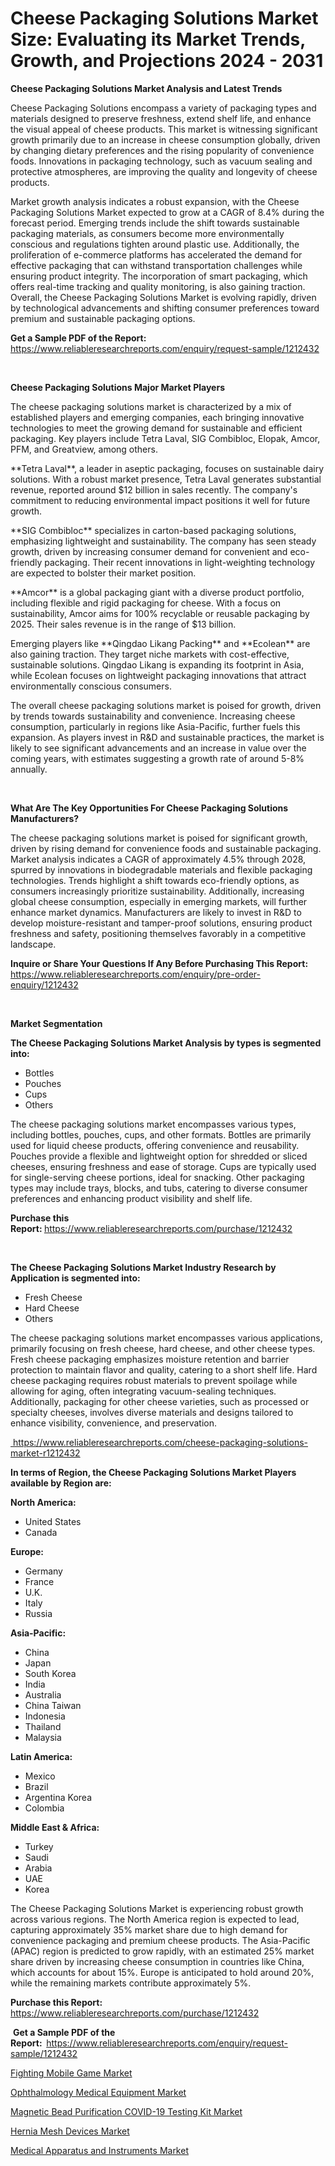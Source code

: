 <p><h1>Cheese Packaging Solutions Market Size: Evaluating its Market Trends, Growth, and Projections 2024 - 2031</h1></p><p><strong>Cheese Packaging Solutions Market Analysis and Latest Trends</strong></p>
<p><p>Cheese Packaging Solutions encompass a variety of packaging types and materials designed to preserve freshness, extend shelf life, and enhance the visual appeal of cheese products. This market is witnessing significant growth primarily due to an increase in cheese consumption globally, driven by changing dietary preferences and the rising popularity of convenience foods. Innovations in packaging technology, such as vacuum sealing and protective atmospheres, are improving the quality and longevity of cheese products.</p><p>Market growth analysis indicates a robust expansion, with the Cheese Packaging Solutions Market expected to grow at a CAGR of 8.4% during the forecast period. Emerging trends include the shift towards sustainable packaging materials, as consumers become more environmentally conscious and regulations tighten around plastic use. Additionally, the proliferation of e-commerce platforms has accelerated the demand for effective packaging that can withstand transportation challenges while ensuring product integrity. The incorporation of smart packaging, which offers real-time tracking and quality monitoring, is also gaining traction. Overall, the Cheese Packaging Solutions Market is evolving rapidly, driven by technological advancements and shifting consumer preferences toward premium and sustainable packaging options.</p></p>
<p><strong>Get a Sample PDF of the Report:&nbsp;</strong> <a href="https://www.reliableresearchreports.com/enquiry/request-sample/1212432?utm_campaign=12&utm_medium=2&utm_source=Github&utm_content=ia&utm_term=17122024&utm_id=cheese-packaging-solutions">https://www.reliableresearchreports.com/enquiry/request-sample/1212432</a></p>
<p>&nbsp;</p>
<p><strong>Cheese Packaging Solutions Major Market Players</strong></p>
<p><p>The cheese packaging solutions market is characterized by a mix of established players and emerging companies, each bringing innovative technologies to meet the growing demand for sustainable and efficient packaging. Key players include Tetra Laval, SIG Combibloc, Elopak, Amcor, PFM, and Greatview, among others.</p><p>**Tetra Laval**, a leader in aseptic packaging, focuses on sustainable dairy solutions. With a robust market presence, Tetra Laval generates substantial revenue, reported around $12 billion in sales recently. The company's commitment to reducing environmental impact positions it well for future growth.</p><p>**SIG Combibloc** specializes in carton-based packaging solutions, emphasizing lightweight and sustainability. The company has seen steady growth, driven by increasing consumer demand for convenient and eco-friendly packaging. Their recent innovations in light-weighting technology are expected to bolster their market position.</p><p>**Amcor** is a global packaging giant with a diverse product portfolio, including flexible and rigid packaging for cheese. With a focus on sustainability, Amcor aims for 100% recyclable or reusable packaging by 2025. Their sales revenue is in the range of $13 billion. </p><p>Emerging players like **Qingdao Likang Packing** and **Ecolean** are also gaining traction. They target niche markets with cost-effective, sustainable solutions. Qingdao Likang is expanding its footprint in Asia, while Ecolean focuses on lightweight packaging innovations that attract environmentally conscious consumers.</p><p>The overall cheese packaging solutions market is poised for growth, driven by trends towards sustainability and convenience. Increasing cheese consumption, particularly in regions like Asia-Pacific, further fuels this expansion. As players invest in R&D and sustainable practices, the market is likely to see significant advancements and an increase in value over the coming years, with estimates suggesting a growth rate of around 5-8% annually.</p></p>
<p>&nbsp;</p>
<p><strong>What Are The Key Opportunities For Cheese Packaging Solutions Manufacturers?</strong></p>
<p><p>The cheese packaging solutions market is poised for significant growth, driven by rising demand for convenience foods and sustainable packaging. Market analysis indicates a CAGR of approximately 4.5% through 2028, spurred by innovations in biodegradable materials and flexible packaging technologies. Trends highlight a shift towards eco-friendly options, as consumers increasingly prioritize sustainability. Additionally, increasing global cheese consumption, especially in emerging markets, will further enhance market dynamics. Manufacturers are likely to invest in R&D to develop moisture-resistant and tamper-proof solutions, ensuring product freshness and safety, positioning themselves favorably in a competitive landscape.</p></p>
<p><strong>Inquire or Share Your Questions If Any Before Purchasing This Report:</strong> <a href="https://www.reliableresearchreports.com/enquiry/pre-order-enquiry/1212432?utm_campaign=12&utm_medium=2&utm_source=Github&utm_content=ia&utm_term=17122024&utm_id=cheese-packaging-solutions">https://www.reliableresearchreports.com/enquiry/pre-order-enquiry/1212432</a></p>
<p>&nbsp;</p>
<p><strong>Market Segmentation</strong></p>
<p><strong>The Cheese Packaging Solutions Market Analysis by types is segmented into:</strong></p>
<p><ul><li>Bottles</li><li>Pouches</li><li>Cups</li><li>Others</li></ul></p>
<p><p>The cheese packaging solutions market encompasses various types, including bottles, pouches, cups, and other formats. Bottles are primarily used for liquid cheese products, offering convenience and reusability. Pouches provide a flexible and lightweight option for shredded or sliced cheeses, ensuring freshness and ease of storage. Cups are typically used for single-serving cheese portions, ideal for snacking. Other packaging types may include trays, blocks, and tubs, catering to diverse consumer preferences and enhancing product visibility and shelf life.</p></p>
<p><strong>Purchase this Report:&nbsp;</strong><a href="https://www.reliableresearchreports.com/purchase/1212432?utm_campaign=12&utm_medium=2&utm_source=Github&utm_content=ia&utm_term=17122024&utm_id=cheese-packaging-solutions">https://www.reliableresearchreports.com/purchase/1212432</a></p>
<p>&nbsp;</p>
<p><strong>The Cheese Packaging Solutions Market Industry Research by Application is segmented into:</strong></p>
<p><ul><li>Fresh Cheese</li><li>Hard Cheese</li><li>Others</li></ul></p>
<p><p>The cheese packaging solutions market encompasses various applications, primarily focusing on fresh cheese, hard cheese, and other cheese types. Fresh cheese packaging emphasizes moisture retention and barrier protection to maintain flavor and quality, catering to a short shelf life. Hard cheese packaging requires robust materials to prevent spoilage while allowing for aging, often integrating vacuum-sealing techniques. Additionally, packaging for other cheese varieties, such as processed or specialty cheeses, involves diverse materials and designs tailored to enhance visibility, convenience, and preservation.</p></p>
<p><a href="https://www.reliableresearchreports.com/cheese-packaging-solutions-market-r1212432?utm_campaign=12&utm_medium=2&utm_source=Github&utm_content=ia&utm_term=17122024&utm_id=cheese-packaging-solutions">&nbsp;https://www.reliableresearchreports.com/cheese-packaging-solutions-market-r1212432</a></p>
<p><strong>In terms of Region, the Cheese Packaging Solutions Market Players available by Region are:</strong></p>
<p>
    <p> <strong> North America: </strong>
        <ul>
            <li>United States</li>
            <li>Canada</li>
        </ul>
        </p> 
    <p> <strong> Europe: </strong>
        <ul>
            <li>Germany</li>
            <li>France</li>
            <li>U.K.</li>
            <li>Italy</li>
            <li>Russia</li>
        </ul>
        </p> 
    <p> <strong> Asia-Pacific: </strong>
        <ul>
            <li>China</li>
            <li>Japan</li>
            <li>South Korea</li>
            <li>India</li>
            <li>Australia</li>
            <li>China Taiwan</li>
            <li>Indonesia</li>
            <li>Thailand</li>
            <li>Malaysia</li>
        </ul>
        </p> 
    <p> <strong> Latin America: </strong>
        <ul>
            <li>Mexico</li>
            <li>Brazil</li>
            <li>Argentina Korea</li>
            <li>Colombia</li>
        </ul>
        </p> 
    <p> <strong> Middle East & Africa: </strong>
        <ul>
            <li>Turkey</li>
            <li>Saudi</li>
            <li>Arabia</li>
            <li>UAE</li>
            <li>Korea</li>
        </ul>
    </p>
    </p>
<p><p>The Cheese Packaging Solutions Market is experiencing robust growth across various regions. The North America region is expected to lead, capturing approximately 35% market share due to high demand for convenience packaging and premium cheese products. The Asia-Pacific (APAC) region is predicted to grow rapidly, with an estimated 25% market share driven by increasing cheese consumption in countries like China, which accounts for about 15%. Europe is anticipated to hold around 20%, while the remaining markets contribute approximately 5%.</p></p>
<p><strong>Purchase this Report: </strong><a href="https://www.reliableresearchreports.com/purchase/1212432?utm_campaign=12&utm_medium=2&utm_source=Github&utm_content=ia&utm_term=17122024&utm_id=cheese-packaging-solutions">https://www.reliableresearchreports.com/purchase/1212432</a></p>
<p>&nbsp;<strong>Get a Sample PDF of the Report:&nbsp;&nbsp;</strong><a href="https://www.reliableresearchreports.com/enquiry/request-sample/1212432?utm_campaign=12&utm_medium=2&utm_source=Github&utm_content=ia&utm_term=17122024&utm_id=cheese-packaging-solutions">https://www.reliableresearchreports.com/enquiry/request-sample/1212432</a></p>
<p><strong></strong></p>
<p><p><a href="https://github.com/JakirUddin511/Market-Research-Report-List-1/blob/main/fighting-mobile-game-market.md?utm_campaign=12&utm_medium=2&utm_source=Github&utm_content=ia&utm_term=17122024&utm_id=cheese-packaging-solutions">Fighting Mobile Game Market</a></p><p><a href="https://www.linkedin.com/pulse/comprehensive-report-ophthalmology-medical-equipment-market-wcxhf?utm_campaign=12&utm_medium=2&utm_source=Github&utm_content=ia&utm_term=17122024&utm_id=cheese-packaging-solutions">Ophthalmology Medical Equipment Market</a></p><p><a href="https://github.com/GenaGaines34/Market-Research-Report-List-1/blob/main/magnetic-bead-purification-covid-19-testing-kit-market.md?utm_campaign=12&utm_medium=2&utm_source=Github&utm_content=ia&utm_term=17122024&utm_id=cheese-packaging-solutions">Magnetic Bead Purification COVID-19 Testing Kit Market</a></p><p><a href="https://www.linkedin.com/pulse/trends-global-hernia-mesh-devices-market-forecast-analysis-vlxsf?utm_campaign=12&utm_medium=2&utm_source=Github&utm_content=ia&utm_term=17122024&utm_id=cheese-packaging-solutions">Hernia Mesh Devices Market</a></p><p><a href="https://www.linkedin.com/pulse/growth-trajectory-medical-apparatus-instruments-market-jai3f?utm_campaign=12&utm_medium=2&utm_source=Github&utm_content=ia&utm_term=17122024&utm_id=cheese-packaging-solutions">Medical Apparatus and Instruments Market</a></p></p>